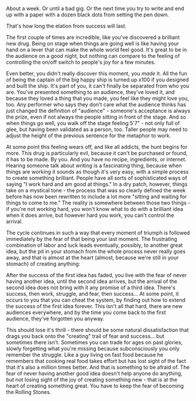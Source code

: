 About a week. Or until a bad gig. Or the next time you try to write and end up with a paper with a dozen black dots from setting the pen down.

That's how long the elation from success will last.

The first couple of times are incredible, like you've discovered a brilliant new drug. Being on stage when things are going well is like having your hand on a lever that can make the whole world feel good. It's great to be in the audience on a good night, but nothing can compare to the feeling of controlling the on/off switch to people's joy for a few minutes.

Even better, you didn't really discover this moment, you _made_ it. All the fun of being the captain of the big happy ship is turned up x100 if you designed and built the ship. It's part of you, it can't finally be separated from who you are. You've presented something to an audience, they've loved it, and because they loved a thing that you made, you feel like they might love you, too. Any performer who says they don't care what the audience thinks has just changed the definition of "audience" - someone's acceptance is always the prize, even if not always the people sitting in front of the stage. And so when things go well, you walk off the stage feeling 5'7" - not only full of glee, but having been validated as a person, too. Taller people may need to adjust the height of the previous sentence for the metaphor to work.

At some point this feeling wears off, and like all addicts, the hunt begins for more. This drug is particularly evil, because it can't be purchased or found, it has to be made. By you. And you have no recipe, ingredients, or internet. Hearing someone talk about writing is a fascinating thing, because when things are working it sounds as though it's very easy, with a simple process to create something brilliant. People have all sorts of sophisticated ways of saying "I work hard and am good at things." In a dry patch, however, things take on a mystical tone - the process that was so clearly defined the week before has now been rewritten to include a lot more "sitting and waiting for things to come to me." The reality is somewhere between those two things - if you're not working hard, you won't know what to do with a brilliant idea when it does arrive, but however hard you work, you can't control the arrival.

The cycle continues in such a way that every moment of triumph is followed immediately by the fear of that being your last moment. The frustrating combination of labor and luck leads eventually, possibly, to another great idea, but the pit in your stomach from the whole process never really goes away, and that is almost at the heart (almost, because we're still in your stomach) of creating anything:

After the success of the first idea has faded, you live with the fear of never having another idea, until the second idea arrives, but the arrival of the second idea does not bring with it any promise of a third idea. There's success, then work, struggle, and fear, then success... At some point, it occurs to you that you can cheat the system, by finding out how to extend the success of the first idea forever. This isn't all that hard, there are new audiences everywhere, and by the time you come back to the first audience, they've forgotten you anyway.

This should lose it's thrill - there should be some natural dissatisfaction that drags you back onto the "creating" trail of fear and success... but sometimes there isn't. Sometimes you can trade for ages on past glories, slowly forgetting what you're missing because subconsciously you only remember the struggle. Like a guy living on fast food because he remembers that cooking real food takes effort but has lost sight of the fact that it's also a million times better. And that is something to be afraid of. The fear of never having another good idea doesn't help anyone do anything, but not losing sight of the joy of creating something new - that is at the heart of creating something great. You have to keep the fear of becoming the Rolling Stones.